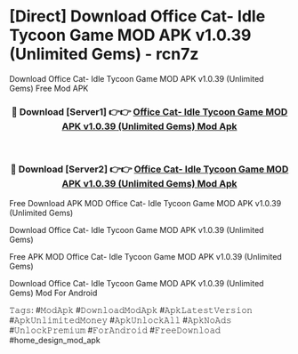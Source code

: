 # [Direct] Download Office Cat- Idle Tycoon Game MOD APK v1.0.39 (Unlimited Gems) - rcn7z
Download Office Cat- Idle Tycoon Game MOD APK v1.0.39 (Unlimited Gems) Free Mod APK

<div align="center">
<h3>🔴 Download [Server1] 👉👉 <a href="https://apk-comot.site?title=Office_Cat-_Idle_Tycoon_Game_MOD_APK_v1.0.39_(Unlimited_Gems)">Office Cat- Idle Tycoon Game MOD APK v1.0.39 (Unlimited Gems) Mod Apk</a></h3><br>

<h3>🔴 Download [Server2] 👉👉 <a href="https://apk-comot.site?title=Office_Cat-_Idle_Tycoon_Game_MOD_APK_v1.0.39_(Unlimited_Gems)">Office Cat- Idle Tycoon Game MOD APK v1.0.39 (Unlimited Gems) Mod Apk</a></h3>
</div>


Free Download APK MOD Office Cat- Idle Tycoon Game MOD APK v1.0.39 (Unlimited Gems)

Download Office Cat- Idle Tycoon Game MOD APK v1.0.39 (Unlimited Gems) 

Free APK MOD Office Cat- Idle Tycoon Game MOD APK v1.0.39 (Unlimited Gems) 

Download Office Cat- Idle Tycoon Game MOD APK v1.0.39 (Unlimited Gems) Mod For Android

𝚃𝚊𝚐𝚜: #𝙼𝚘𝚍𝙰𝚙𝚔 #𝙳𝚘𝚠𝚗𝚕𝚘𝚊𝚍𝙼𝚘𝚍𝙰𝚙𝚔 #𝙰𝚙𝚔𝙻𝚊𝚝𝚎𝚜𝚝𝚅𝚎𝚛𝚜𝚒𝚘𝚗 #𝙰𝚙𝚔𝚄𝚗𝚕𝚒𝚖𝚒𝚝𝚎𝚍𝙼𝚘𝚗𝚎𝚢 #𝙰𝚙𝚔𝚄𝚗𝚕𝚘𝚌𝚔𝙰𝚕𝚕 #𝙰𝚙𝚔𝙽𝚘𝙰𝚍𝚜 #𝚄𝚗𝚕𝚘𝚌𝚔𝙿𝚛𝚎𝚖𝚒𝚞𝚖 #𝙵𝚘𝚛𝙰𝚗𝚍𝚛𝚘𝚒𝚍 #𝙵𝚛𝚎𝚎𝙳𝚘𝚠𝚗𝚕𝚘𝚊𝚍 #home_design_mod_apk